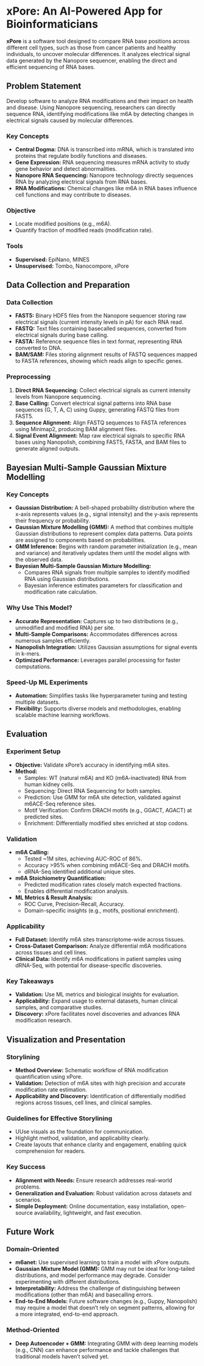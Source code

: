 # xPore: An AI-Powered App for Bioinformaticians

**xPore** is a software tool designed to compare RNA base positions across different cell types, such as those from cancer patients and healthy individuals, to uncover molecular differences. It analyzes electrical signal data generated by the Nanopore sequencer, enabling the direct and efficient sequencing of RNA bases.

## Problem Statement

Develop software to analyze RNA modifications and their impact on health and disease. Using Nanopore sequencing, researchers can directly sequence RNA, identifying modifications like m6A by detecting changes in electrical signals caused by molecular differences.

### Key Concepts

- **Central Dogma:** DNA is transcribed into mRNA, which is translated into proteins that regulate bodily functions and diseases.
- **Gene Expression:** RNA sequencing measures mRNA activity to study gene behavior and detect abnormalities.
- **Nanopore RNA Sequencing:** Nanopore technology directly sequences RNA by analyzing electrical signals from RNA bases.
- **RNA Modifications:** Chemical changes like m6A in RNA bases influence cell functions and may contribute to diseases.

### Objective

- Locate modified positions (e.g., m6A).
- Quantify fraction of modified reads (modification rate).

### Tools

- **Supervised:** EpiNano, MINES
- **Unsupervised:** Tombo, Nanocompore, xPore

## Data Collection and Preparation

### Data Collection

- **FAST5:** Binary HDF5 files from the Nanopore sequencer storing raw electrical signals (current intensity levels in pA) for each RNA read.
- **FASTQ:** Text files containing basecalled sequences, converted from electrical signals during base calling.
- **FASTA:** Reference sequence files in text format, representing RNA converted to DNA.
- **BAM/SAM:** Files storing alignment results of FASTQ sequences mapped to FASTA references, showing which reads align to specific genes.

### Preprocessing

1. **Direct RNA Sequencing:** Collect electrical signals as current intensity levels from Nanopore sequencing.
2. **Base Calling:** Convert electrical signal patterns into RNA base sequences (G, T, A, C) using Guppy, generating FASTQ files from FAST5.
3. **Sequence Alignment:** Align FASTQ sequences to FASTA references using Minimap2, producing BAM alignment files.
4. **Signal Event Alignment:** Map raw electrical signals to specific RNA bases using Nanopolish, combining FAST5, FASTA, and BAM files to generate aligned outputs.

## Bayesian Multi-Sample Gaussian Mixture Modelling

### Key Concepts

- **Gaussian Distribution:** A bell-shaped probability distribution where the x-axis represents values (e.g., signal intensity) and the y-axis represents their frequency or probability.
- **Gaussian Mixture Modelling (GMM):** A method that combines multiple Gaussian distributions to represent complex data patterns. Data points are assigned to components based on probabilities.
- **GMM Inference:** Begins with random parameter initialization (e.g., mean and variance) and iteratively updates them until the model aligns with the observed data.
- **Bayesian Multi-Sample Gaussian Mixture Modelling:**
  - Compares RNA signals from multiple samples to identify modified RNA using Gaussian distributions.
  - Bayesian inference estimates parameters for classification and modification rate calculation.

### Why Use This Model?

- **Accurate Representation:** Captures up to two distributions (e.g., unmodified and modified RNA) per site.
- **Multi-Sample Comparisons:** Accommodates differences across numerous samples efficiently.
- **Nanopolish Integration:** Utilizes Gaussian assumptions for signal events in k-mers.
- **Optimized Performance:** Leverages parallel processing for faster computations.

### Speed-Up ML Experiments

- **Automation:** Simplifies tasks like hyperparameter tuning and testing multiple datasets.
- **Flexibility:** Supports diverse models and methodologies, enabling scalable machine learning workflows.

## Evaluation

### Experiment Setup

- **Objective:** Validate xPore’s accuracy in identifying m6A sites.
- **Method:**
  - Samples: WT (natural m6A) and KO (m6A-inactivated) RNA from human kidney cells.
  - Sequencing: Direct RNA Sequencing for both samples.
  - Prediction: Use GMM for m6A site detection, validated against m6ACE-Seq reference sites.
  - Motif Verification: Confirm DRACH motifs (e.g., GGACT, AGACT) at predicted sites.
  - Enrichment: Differentially modified sites enriched at stop codons.

### Validation

- **m6A Calling:**
  - Tested ~1M sites, achieving AUC-ROC of 86%.
  - Accuracy >95% when combining m6ACE-Seq and DRACH motifs.
  - dRNA-Seq identified additional unique sites.
- **m6A Stoichiometry Quantification:**
  - Predicted modification rates closely match expected fractions.
  - Enables differential modification analysis.
- **ML Metrics & Result Analysis:**
  - ROC Curve, Precision-Recall, Accuracy.
  - Domain-specific insights (e.g., motifs, positional enrichment).

### Applicability

- **Full Dataset:** Identify m6A sites transcriptome-wide across tissues.
- **Cross-Dataset Comparison:** Analyze differential m6A modifications across tissues and cell lines.
- **Clinical Data:** Identify m6A modifications in patient samples using dRNA-Seq, with potential for disease-specific discoveries.

### Key Takeaways

- **Validation:** Use ML metrics and biological insights for evaluation.
- **Applicability:** Expand usage to external datasets, human clinical samples, and comparative studies.
- **Discovery:** xPore facilitates novel discoveries and advances RNA modification research.

## Visualization and Presentation

### Storylining

- **Method Overview:** Schematic workflow of RNA modification quantification using xPore.
- **Validation:** Detection of m6A sites with high precision and accurate modification rate estimation.
- **Applicability and Discovery:** Identification of differentially modified regions across tissues, cell lines, and clinical samples.

### Guidelines for Effective Storylining

- UUse visuals as the foundation for communication.
- Highlight method, validation, and applicability clearly.
- Create layouts that enhance clarity and engagement, enabling quick comprehension for readers.

### Key Success

- **Alignment with Needs:** Ensure research addresses real-world problems.
- **Generalization and Evaluation:** Robust validation across datasets and scenarios.
- **Simple Deployment:** Online documentation, easy installation, open-source availability, lightweight, and fast execution.

## Future Work

### Domain-Oriented

- **m6anet:** Use supervised learning to train a model with xPore outputs.
- **Gaussian Mixture Model (GMM):** GMM may not be ideal for long-tailed distributions, and model performance may degrade. Consider experimenting with different distributions.
- **Interpretability:** Address the challenge of distinguishing between modifications (other than m6A) and basecalling errors.
- **End-to-End Models:** Future software changes (e.g., Guppy, Nanopolish) may require a model that doesn’t rely on segment patterns, allowing for a more integrated, end-to-end approach.

### Method-Oriented

- **Deep Autoencoder + GMM:** Integrating GMM with deep learning models (e.g., CNN) can enhance performance and tackle challenges that traditional models haven’t solved yet.
